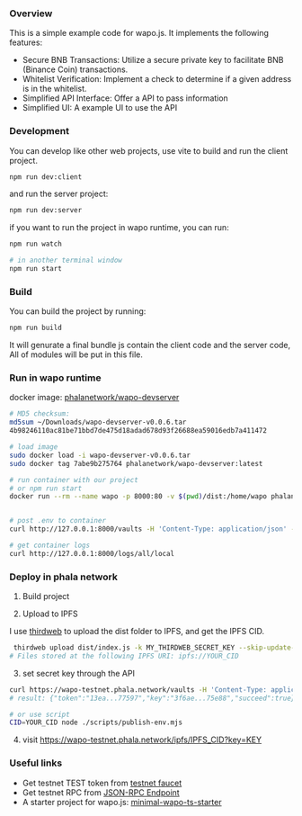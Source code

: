 ### Overview

This is a simple example code for wapo.js. It implements the following features:

- Secure BNB Transactions: Utilize a secure private key to facilitate BNB (Binance Coin) transactions.
- Whitelist Verification: Implement a check to determine if a given address is in the whitelist.
- Simplified API Interface: Offer a API to pass information
- Simplified UI: A example UI to use the API

### Development

You can develop like other web projects, use vite to build and run the client project.

```bash
npm run dev:client
```

and run the server project:

```bash
npm run dev:server
```

if you want to run the project in wapo runtime, you can run:

```bash
npm run watch

# in another terminal window
npm run start
```

### Build

You can build the project by running:

```bash
npm run build
```

It will genurate a final bundle js contain the client code and the server code, All of modules will be put in this file.

### Run in wapo runtime

docker image: [phalanetwork/wapo-devserver]()

```bash
# MD5 checksum:
md5sum ~/Downloads/wapo-devserver-v0.0.6.tar
4b98246110ac81be71bbd7de475d18adad678d93f26688ea59016edb7a411472

# load image
sudo docker load -i wapo-devserver-v0.0.6.tar
sudo docker tag 7abe9b275764 phalanetwork/wapo-devserver:latest

# run container with our project
# or npm run start
docker run --rm --name wapo -p 8000:80 -v $(pwd)/dist:/home/wapo phalanetwork/wapo-devserver


# post .env to container
curl http://127.0.0.1:8000/vaults -H 'Content-Type: application/json' -d '{"cid":"local", "data": {"SECRET_KEY": "YOUR_SECRET_KEY"}}'

# get container logs
curl http://127.0.0.1:8000/logs/all/local
```

### Deploy in phala network

1. Build project

2. Upload to IPFS

I use [thirdweb](https://thirdweb.com/) to upload the dist folder to IPFS, and get the IPFS CID.

```bash
 thirdweb upload dist/index.js -k MY_THIRDWEB_SECRET_KEY --skip-update-check
# Files stored at the following IPFS URI: ipfs://YOUR_CID
```

3. set secret key through the API

```bash
curl https://wapo-testnet.phala.network/vaults -H 'Content-Type: application/json' -d '{"cid": "YOUR_CID", "data": {"SECRET_KEY": "YOUR_SECRET_KEY"}'
# result: {"token":"13ea...77597","key":"3f6ae...75e88","succeed":true}

# or use script
CID=YOUR_CID node ./scripts/publish-env.mjs
```

4. visit https://wapo-testnet.phala.network/ipfs/IPFS_CID?key=KEY

### Useful links

- Get testnet TEST token from [testnet faucet](https://www.alchemy.com/faucets/base-sepolia)
- Get testnet RPC from [JSON-RPC Endpoint](https://docs.base.org/docs/using-base)
- A starter project for wapo.js: [minimal-wapo-ts-starter](https://github.com/Leechael/minimal-wapo-ts-starter)
